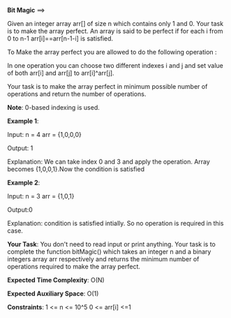 **Bit Magic** ==>

Given an integer array arr[] of size n which contains only 1 and 0. Your task is to make the array perfect. An array is said to be perfect if for each i from 0 to n-1 arr[i]==arr[n-1-i] is satisfied. 

To Make the array perfect you are allowed to do the following operation  :

In one operation you can choose two different indexes i and j and set value of both arr[i] and arr[j] to arr[i]^arr[j].

Your task is to make the array perfect in minimum possible number of operations and return the number of operations.

**Note**: 0-based indexing is used.

**Example 1**:

Input: n = 4 arr = {1,0,0,0}

Output: 1

Explanation:
We can take index 0 and 3 and apply the operation.
Array becomes {1,0,0,1}.Now the condition is satisfied 

**Example 2**:

Input: n = 3 arr = {1,0,1}

Output:0

Explanation:
condition is satisfied intially. So no operation is required
in this case.

**Your Task**:
You don't need to read input or print anything. Your task is to complete the function bitMagic() which takes an integer n and a binary integers array arr respectively and returns the minimum number of operations required to make the array perfect. 

**Expected Time Complexity**: O(N)

**Expected Auxiliary Space**: O(1)

**Constraints**:
1 <= n <= 10^5
0 <= arr[i] <=1
